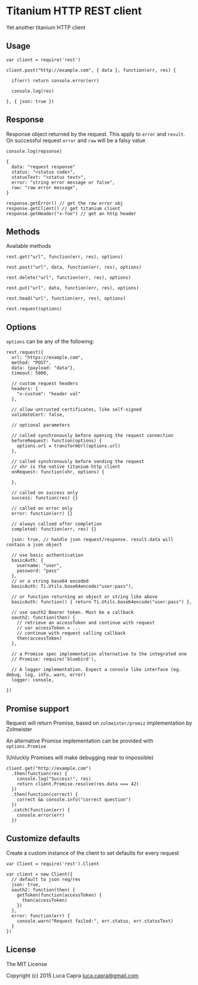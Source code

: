 Titanium HTTP REST client
===

Yet another titanium HTTP client


Usage
---

```
var client = require('rest')

client.post("http://example.com", { data }, function(err, res) {

  if(err) return console.error(err)

  console.log(res)

}, { json: true })
```

Response
---

Response object returned by the request. This apply to `error` and `result`.
On successful request `error` and `raw` will be a falsy value

```
console.log(repsonse)

{
  data: "request response"
  status: "<status code>",
  statusText: "<status text>",
  error: "string error message or false",
  raw: "raw error message",
}

response.getError() // get the raw error obj
response.getClient() // get titanium client
response.getHeader("x-foo") // get an http header

```

Methods
---

Available methods

`rest.get("url", function(err, res), options)`

`rest.post("url", data, function(err, res), options)`

`rest.delete("url", function(err, res), options)`

`rest.put("url", data, function(err, res), options)`

`rest.head("url", function(err, res), options)`

`rest.request(options)`

Options
---

`options` can be any of the following:

```
rest.request({
  url: "https://example.com",
  method: "POST",
  data: {payload: "data"},
  timeout: 5000,
  
  // custom request headers
  headers: { 
    "x-custom": "header val"
  },

  // allow untrusted certificates, like self-signed
  validateCert: false,

  // optional parameters
  
  // called synchronously before opening the request connection
  beforeRequest: function(options) {
    options.url = transformUrl(options.url)
  },
  
  // called synchronously before sending the request
  // xhr is the native titanium http client
  onRequest: function(xhr, options) { 
    
  },
  
  // called on success only
  success: function(res) {}

  // called on error only
  error: function(err) {}

  // always callsed after completion
  completed: function(err, res) {}

  json: true, // handle json request/response. result.data will contain a json object

  // use basic authentication
  basicAuth: {
    username: "user",
    password: "pass"
  },
  // or a string base64 encoded
  basicAuth: Ti.Utils.base64encode("user:pass"),

  // or function returning an object or string like above
  basicAuth: function() { return Ti.Utils.base64encode("user:pass") },

  // use oauth2 Bearer token. Must be a callback
  oauth2: function(then) {
    // retrieve an accessToken and continue with request
    // var accessToken = ...
    // continue with request calling callback
    then(accessToken)
  },

  // a Promise spec implementation alternative to the integrated one
  // Promise: require('bluebird'),

  // A logger implementation. Expect a console like interface (eg. debug, log, info, warn, error)
  logger: console,

})
```

Promise support
---

Request will return Promise, based on `zolmeister/promiz` implementation by Zolmeister

An alternative Promise implementation can be provided with `options.Promise`

(Unluckly Promises will make debugging near to impossible)

```
client.get("http://example.com")
  .then(function(res) {
    console.log("Success!", res)
    return client.Promise.resolve(res.data === 42)
  })
  .then(function(correct) {
    correct && console.info("correct question")
  })
  .catch(function(err) {
    console.error(err)
  })
```

Customize defaults
---

Create a custom instance of the client to set defaults for every request

```
var Client = require('rest').Client

var client = new Client({
  // default to json req/res
  json: true,
  oauth2: function(then) {
    getToken(function(accessToken) {
      then(accessToken)
    })
  },
  error: function(err) {
    console.warn("Request failed:", err.status, err.statusText)
  }
})
```

License
---
The MIT License

Copyright (c) 2015 Luca Capra <luca.capra@gmail.com>
